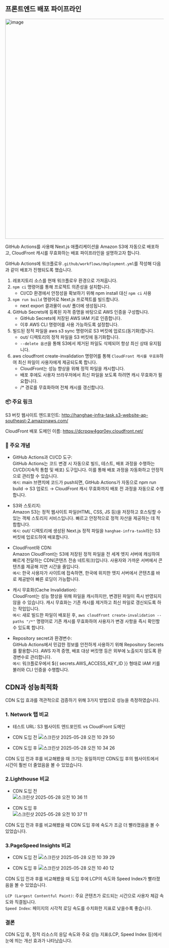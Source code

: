 
## 프론트엔드 배포 파이프라인

<p>
 <img src="https://velog.velcdn.com/images/chloeee/post/2f6769ba-5b39-4949-bb3b-753aad7b3564/image.png" alt="image" width="700px"/>
</p>


 GitHub Actions를 사용해 Next.js 애플리케이션을 Amazon S3에 자동으로 배포하고, CloudFront 캐시를 무효화하는 배포 파이프라인을 설명하고자 합니다.

GitHub Actions에 워크플로우`.github/workflows/deployment.yml`를 작성해 다음과 같이 배포가 진행되도록 했습니다.
1. 레포지토리 소스를 현재 워크플로우 환경으로 가져옵니다.
2. `npm ci` 명령어를 통해 프로젝트 의존성을 설치합니다.
   - CI/CD 환경에서 안정성을 확보하기 위해 npm install 대신 `npm ci` 사용
3. `npm run build` 명령어로 Next.js 프로젝트를 빌드합니다.
   -  next export 결과물이 out/ 폴더에 생성됩니다.
4. GitHub Secrets에 등록된 자격 증명을 바탕으로 AWS 인증을 구성합니다.
   - GitHub Secrets에 저장된 AWS IAM 키로 인증합니다.
   - 이후 AWS CLI 명령어를 사용 가능하도록 설정합니다.
5. 빌드된 정적 파일을 aws s3 sync 명령어로 S3 버킷에 업로드(동기화)합니다.
   - out/ 디렉토리의 정적 파일을 S3 버킷에 동기화합니다.
   - `--delete 옵션`을 통해 S3에서 제거된 파일도 삭제되어 항상 최신 상태 유지됩니다.
6. aws cloudfront create-invalidation 명령어를 통해 `CloudFront 캐시를 무효화`하여 최신 파일이 사용자에게 제공되도록 합니다.
   - CloudFront는 성능 향상을 위해 정적 파일을 캐시합니다.
   - 배포 후에도 사용자 브라우저에서 최신 파일을 보도록 하려면 캐시 무효화가 필요합니다.
   - /* 경로를 무효화하여 전체 캐시를 갱신합니다.

### 📦 주요 링크
S3 버킷 웹사이트 엔드포인트:  http://hanghae-infra-task.s3-website-ap-southeast-2.amazonaws.com/

CloudFront 배포 도메인 이름: https://dcrpqw4gqr0ey.cloudfront.net/

### 📘 주요 개념
- GitHub Actions과 CI/CD 도구:<br/>
GitHub Actions는 코드 변경 시 자동으로 빌드, 테스트, 배포 과정을 수행하는 CI/CD(지속적 통합 및 배포) 도구입니다. 이를 통해 배포 과정을 자동화하고 안정적으로 관리할 수 있습니다.<br/>
`예시`: main 브랜치에 코드가 push되면, GitHub Actions가 자동으로 npm run build → S3 업로드 → CloudFront 캐시 무효화까지  배포 전 과정을 자동으로 수행합니다.

- S3와 스토리지:<br/>
Amazon S3는 정적 웹사이트 파일(HTML, CSS, JS 등)을 저장하고 호스팅할 수 있는 객체 스토리지 서비스입니다. 빠르고 안정적으로 정적 자산을 제공하는 데 적합합니다.<br/>
`예시`: out/ 디렉토리에 생성된 Next.js 정적 파일을 `hanghae-infra-task`라는 S3 버킷에 업로드하여 배포합니다.

- CloudFront와 CDN:<br/>
Amazon CloudFront는 S3에 저장된 정적 파일을 전 세계 엣지 서버에 캐싱하여 빠르게 전달하는 CDN(콘텐츠 전송 네트워크)입니다. 사용자와 가까운 서버에서 콘텐츠를 제공해 지연 시간을 줄입니다.<br/>
`예시`: 한국 사용자가 사이트에 접속하면, 한국에 위치한 엣지 서버에서 콘텐츠를 바로 제공받아 빠른 로딩이 가능합니다.


- 캐시 무효화(Cache Invalidation):<br/>
CloudFront는 성능 향상을 위해 파일을 캐시하지만, 변경된 파일이 즉시 반영되지 않을 수 있습니다. 캐시 무효화는 기존 캐시를 제거하고 최신 파일로 갱신되도록 하는 작업입니다.<br/>
`예시`: 새로 빌드한 파일이 배포된 후, `aws cloudfront create-invalidation --paths "/*"` 명령어로 기존 캐시를 무효화하여 사용자가 변경 사항을 즉시 확인할 수 있도록 합니다.

- Repository secret과 환경변수:<br/>
GitHub Actions에서 민감한 정보를 안전하게 사용하기 위해 Repository Secrets를 활용합니다. AWS 자격 증명, 배포 대상 버킷명 등은 외부에 노출되지 않도록 환경변수로 관리합니다.<br/>
`예시`: 워크플로우에서 ${{ secrets.AWS_ACCESS_KEY_ID }} 형태로 IAM 키를 불러와 CLI 인증을 수행합니다.

## CDN과 성능최적화

CDN 도입 효과를 객관적으로 검증하기 위해 3가지 방법으로 성능을 측정하였습니다.

### 1. Network 탭 비교

- 테스트 URL: S3 웹사이트 엔드포인트 vs CloudFront 도메인
  
 - CDN 도입 전
![스크린샷 2025-05-28 오전 10 29 50](https://github.com/user-attachments/assets/22b634c3-e82d-4cbf-b4c8-169a9f96463c)

 - CDN 도입 후
![스크린샷 2025-05-28 오전 10 34 26](https://github.com/user-attachments/assets/83b1b0e7-9364-4c34-a317-b3309b8fa25c)

CDN 도입 전과 후를 비교해봤을 때 크기는 동일하지만 CDN도입 후의 웹사이트에서 시간이 훨씬 더 줄었음을 볼 수 있었습니다.

### 2.Lighthouse 비교

- CDN 도입 전 <br/>
![스크린샷 2025-05-28 오전 10 36 11](https://github.com/user-attachments/assets/cb0c816b-ded0-446c-b79c-269070634aaf)

- CDN 도입 후 <br/>
![스크린샷 2025-05-28 오전 10 37 11](https://github.com/user-attachments/assets/37379039-72d1-4284-b651-038cfc7a48a1)

CDN 도입 전과 후를 비교해봤을 때 CDN 도입 후에 속도가 조금 더 빨라졌음을 볼 수 있었습니다.

### 3.PageSpeed Insights 비교

- CDN 도입 전
![스크린샷 2025-05-28 오전 10 39 29](https://github.com/user-attachments/assets/b6c1c6f9-a0c7-4c16-bdac-a73c4400a9c2)

- CDN 도입 후
![스크린샷 2025-05-28 오전 10 40 12](https://github.com/user-attachments/assets/dbb63670-f283-4f65-b31a-db899bf0adfb)
  
CDN 도입 전과 후를 비교해봤을 때 도입 후에 LCP의 속도와 Speed Index가 빨라졌음을 볼 수 있었습니다. <br/>

 `LCP (Largest Contentful Paint)`: 주요 콘텐츠가 로드되는 시간으로 사용자 체감 속도와 직결됩니다.<br/>
`Speed Index`: 페이지의 시각적 로딩 속도를 수치화한 지표로 낮을수록 좋습니다.

### 결론

CDN 도입 후, 정적 리소스의 응답 속도와 주요 성능 지표(LCP, Speed Index 등)에서 눈에 띄는 개선 효과가 나타났습니다.



